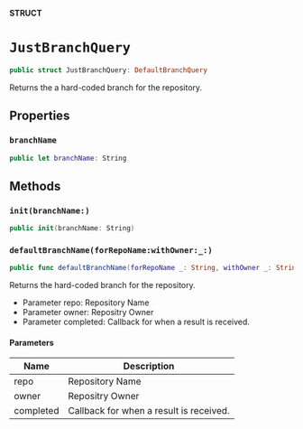 **STRUCT**

# `JustBranchQuery`

```swift
public struct JustBranchQuery: DefaultBranchQuery
```

Returns the a hard-coded branch for the repository.

## Properties
### `branchName`

```swift
public let branchName: String
```

## Methods
### `init(branchName:)`

```swift
public init(branchName: String)
```

### `defaultBranchName(forRepoName:withOwner:_:)`

```swift
public func defaultBranchName(forRepoName _: String, withOwner _: String, _ completed: @escaping ((Result<String, Error>) -> Void))
```

Returns the hard-coded branch for the repository.
 - Parameter repo: Repository Name
- Parameter owner: Repositry Owner
- Parameter completed: Callback for when a result is received.

#### Parameters

| Name | Description |
| ---- | ----------- |
| repo | Repository Name |
| owner | Repositry Owner |
| completed | Callback for when a result is received. |
